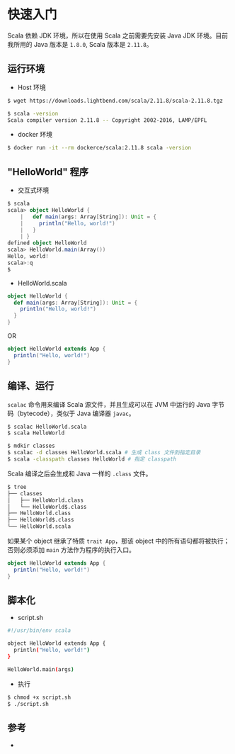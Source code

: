 # 快速入门

Scala 依赖 JDK 环境，所以在使用 Scala 之前需要先安装 Java JDK 环境。目前我所用的 Java 版本是 `1.8.0`, Scala 版本是 `2.11.8`。

## 运行环境

* Host 环境

```sh
$ wget https://downloads.lightbend.com/scala/2.11.8/scala-2.11.8.tgz
```

```sh
$ scala -version
Scala compiler version 2.11.8 -- Copyright 2002-2016, LAMP/EPFL
```

* docker 环境

```sh
$ docker run -it --rm dockerce/scala:2.11.8 scala -version
```

## "HelloWorld" 程序

* 交互式环境

```scala
$ scala
scala> object HelloWorld {
    |   def main(args: Array[String]): Unit = {
    |     println("Hello, world!")
    |   }
    | }
defined object HelloWorld
scala> HelloWorld.main(Array())
Hello, world!
scala>:q
$
```

* HelloWorld.scala

```scala
object HelloWorld {
  def main(args: Array[String]): Unit = {
    println("Hello, world!")
  }
}
```

OR

```scala
object HelloWorld extends App {
  println("Hello, world!")
}
```

## 编译、运行

`scalac` 命令用来编译 Scala 源文件，并且生成可以在 JVM 中运行的 Java 字节码（bytecode），类似于 Java 编译器 `javac`。

```sh
$ scalac HelloWorld.scala
$ scala HelloWorld
```

```sh
$ mdkir classes
$ scalac -d classes HelloWorld.scala # 生成 class 文件到指定目录
$ scala -classpath classes HelloWorld # 指定 classpath
```

Scala 编译之后会生成和 Java 一样的 `.class` 文件。

```sh
$ tree
├── classes
│   ├── HelloWorld.class
│   └── HelloWorld$.class
├── HelloWorld.class
├── HelloWorld$.class
└── HelloWorld.scala
```

如果某个 object 继承了特质 `trait App`，那该 object 中的所有语句都将被执行；否则必须添加 `main` 方法作为程序的执行入口。

```scala
object HelloWorld extends App {
  println("Hello, world!")
}
```

## 脚本化

* script.sh

```sh
#!/usr/bin/env scala

object HelloWorld extends App {
  println("Hello, world!")
}

HelloWorld.main(args)
```

* 执行

```sh
$ chmod +x script.sh
$ ./script.sh
```

## 参考

* [](https://docs.scala-lang.org/tutorials/scala-for-java-programmers.html)

